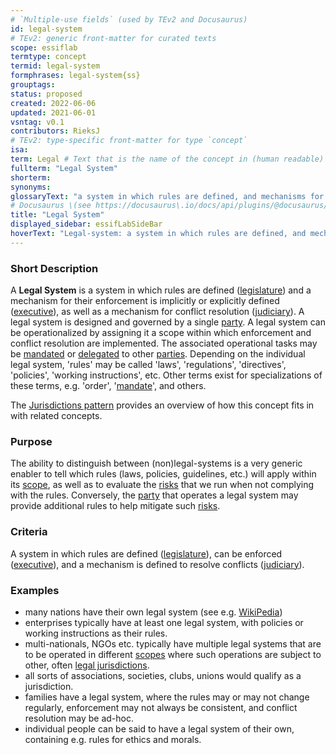 ```yaml
---
# `Multiple-use fields` (used by TEv2 and Docusaurus)
id: legal-system
# TEv2: generic front-matter for curated texts
scope: essiflab
termtype: concept
termid: legal-system
formphrases: legal-system{ss}
grouptags:
status: proposed
created: 2022-06-06
updated: 2021-06-01
vsntag: v0.1
contributors: RieksJ
# TEv2: type-specific front-matter for type `concept`
isa:
term: Legal # Text that is the name of the concept in (human readable) texts.
fullterm: "Legal System"
shorterm:
synonyms:
glossaryText: "a system in which rules are defined, and mechanisms for their enforcement and conflict resolution are (implicitly or explicitly) specified."
# Docusaurus \(see https://docusaurus\.io/docs/api/plugins/@docusaurus/plugin-content-docs#markdown-front-matter\):
title: "Legal System"
displayed_sidebar: essifLabSideBar
hoverText: "Legal-system: a system in which rules are defined, and mechanisms for their enforcement and conflict resolution are (implicitly or explicitly) specified."
---
```


### Short Description
A **Legal System** is a system in which rules are defined ([legislature](https://en.wikipedia.org/wiki/Legislature)) and a mechanism for their enforcement is implicitly or explicitly defined ([executive](https://en.wikipedia.org/wiki/Executive_(government))), as well as a mechanism for conflict resolution ([judiciary](https://en.wikipedia.org/wiki/Judiciary)). A legal system is designed and governed by a single [party](@). A legal system can be operationalized by assigning it a scope within which enforcement and conflict resolution are implemented. The associated operational tasks may be [mandated](@) or [delegated](@) to other [parties](@). Depending on the individual legal system, 'rules' may be called 'laws', 'regulations', 'directives', 'policies', 'working instructions', etc. Other terms exist for specializations of these terms, e.g. 'order', '[mandate](@)', and others.

The [Jurisdictions pattern](pattern-jurisdiction@) provides an overview of how this concept fits in with related concepts.

### Purpose
The ability to distinguish between (non)legal-systems is a very generic enabler to tell which rules (laws, policies, guidelines, etc.) will apply within its [scope](@), as well as to evaluate the [risks](@) that we run when not complying with the rules. Conversely, the [party](@) that operates a legal system may provide additional rules to help mitigate such [risks](@).

### Criteria
A system in which rules are defined ([legislature](https://en.wikipedia.org/wiki/Legislature)), can be enforced ([executive](https://en.wikipedia.org/wiki/Executive_(government))), and a mechanism is defined to resolve conflicts ([judiciary](https://en.wikipedia.org/wiki/Judiciary)).

### Examples
- many nations have their own legal system (see e.g. [WikiPedia](https://en.wikipedia.org/wiki/List_of_national_legal_systems))
- enterprises typically have at least one legal system, with policies or working instructions as their rules.
- multi-nationals, NGOs etc. typically have multiple legal systems that are to be operated in different [scopes](@) where such operations are subject to other, often [legal jurisdictions](@).
- all sorts of associations, societies, clubs, unions would qualify as a jurisdiction.
- families have a legal system, where the rules may or may not change regularly, enforcement may not always be consistent, and conflict resolution may be ad-hoc.
- individual people can be said to have a legal system of their own, containing e.g. rules for ethics and morals.
